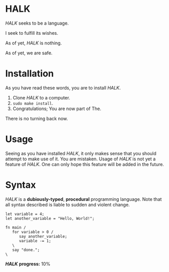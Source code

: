 # HALK

*HALK* seeks to be a language.

I seek to fulfill its wishes.

As of yet, *HALK* is nothing.

As of yet, we are safe.

# Installation

As you have read these words, you are to install *HALK*.

1. Clone *HALK* to a computer.
2. `sudo make install`.
3. Congratulations; You are now part of The.

There is no turning back now.

# Usage

Seeing as you have installed *HALK*, it only makes sense that you should attempt to make use of it.
You are mistaken.
Usage of *HALK* is not yet a feature of *HALK*.
One can only hope this feature will be added in the future.


# Syntax

*HALK* is a **dubiously-typed**, **procedural** programming language. 
Note that all syntax described is liable to sudden and violent change.

```HALK
let variable = 4;
let another_variable = "Hello, World!";

fn main /
   for variable > 0 /
      say another_variable;
      variable -= 1;
   \
   say "done.";
\
```

***HALK*** **progress:** 10%
